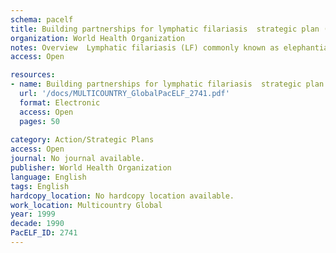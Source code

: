 ```yaml
---
schema: pacelf
title: Building partnerships for lymphatic filariasis  strategic plan (working version  September 1999)
organization: World Health Organization
notes: Overview  Lymphatic filariasis (LF) commonly known as elephantiasis, is a painful and profoundly disfiguring disease that has a major social and economic impact in Asia, Africa, the Western Pacific and parts of the Americas. Until recently, little could be done to relieve the suffering and disability caused by this disease. Today, however, significant advances have been made in understanding both the disease and its control. A global coalition has been forged among many organizations, each with a different mandate but all having a common goal  to tackle the wide-ranging and complex process of science and practice that will result in the elimination of LF as a public health problem1 from the world. A strong start was made in 1997 when the World Health Assembly passed a resolution calling for ' ... the elimination of lymphatic filariasis as a public health problem ... '. Following this, WHO, with support from organizations including donor countries, the World Bank, the Arab Fund for Economic and Social Development, and the United States Centers for Disease Control and Prevention began developing a coalition to eliminate the disease. The following year the coalition was given a powerful boost when SmithKiine Beech am announced its commitment to form a unique private-sector/public-sector collaboration with WHO to support the global programme to eliminate lymphatic filariasis. The two organizations pledged to work together closely to undertake this massive international public health effort. Subsequently, Merck & Co., Inc. pledged to expand its ongoing Mectizan® Donation Program for onchocerciasis to cover treatment of lymphatic filariasis in all African countries where the two diseases occur together. Individually, none of these organizations can eliminate LF; but by working together, and working through the Ministries of Health in the endemic countries, we believe that it can be done. Not all partners will work in each country, but, together, we hope to develop partnerships that will cover all of the affected countries and ensure an extraordinarily positive impact on many millions of lives.
access: Open

resources:
- name: Building partnerships for lymphatic filariasis  strategic plan (working version  September 1999)
  url: '/docs/MULTICOUNTRY_GlobalPacELF_2741.pdf'
  format: Electronic
  access: Open
  pages: 50
 
category: Action/Strategic Plans
access: Open
journal: No journal available.
publisher: World Health Organization
language: English 
tags: English 
hardcopy_location: No hardcopy location available.
work_location: Multicountry Global
year: 1999
decade: 1990
PacELF_ID: 2741
---
```

